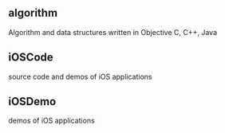 ## algorithm

Algorithm and data structures written in Objective C, C++, Java

## iOSCode

source code and demos of iOS applications

## iOSDemo

demos of iOS applications